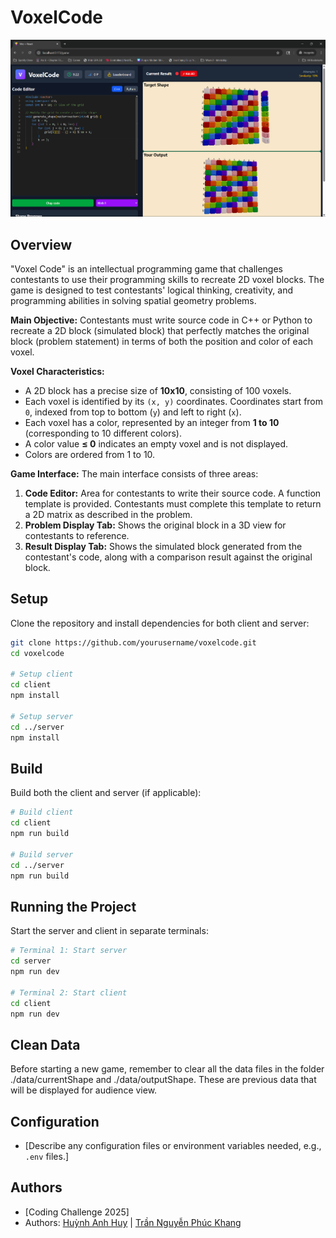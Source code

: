 # VoxelCode

![VoxelCode Logo](voxel_code.png)

## Overview
"Voxel Code" is an intellectual programming game that challenges contestants to use their programming skills to recreate 2D voxel blocks. The game is designed to test contestants' logical thinking, creativity, and programming abilities in solving spatial geometry problems.

**Main Objective:** Contestants must write source code in C++ or Python to recreate a 2D block (simulated block) that perfectly matches the original block (problem statement) in terms of both the position and color of each voxel.

**Voxel Characteristics:**
*   A 2D block has a precise size of **10x10**, consisting of 100 voxels.
*   Each voxel is identified by its `(x, y)` coordinates. Coordinates start from `0`, indexed from top to bottom (`y`) and left to right (`x`).
*   Each voxel has a color, represented by an integer from **1 to 10** (corresponding to 10 different colors).
*   A color value **≤ 0** indicates an empty voxel and is not displayed.
*   Colors are ordered from 1 to 10.

**Game Interface:**
The main interface consists of three areas:
1.  **Code Editor:** Area for contestants to write their source code. A function template is provided. Contestants must complete this template to return a 2D matrix as described in the problem.
2.  **Problem Display Tab:** Shows the original block in a 3D view for contestants to reference.
3.  **Result Display Tab:** Shows the simulated block generated from the contestant's code, along with a comparison result against the original block.

## Setup

Clone the repository and install dependencies for both client and server:

```bash
git clone https://github.com/yourusername/voxelcode.git
cd voxelcode

# Setup client
cd client
npm install

# Setup server
cd ../server
npm install
```

## Build

Build both the client and server (if applicable):

```bash
# Build client
cd client
npm run build

# Build server
cd ../server
npm run build
```

## Running the Project

Start the server and client in separate terminals:

```bash
# Terminal 1: Start server
cd server
npm run dev

# Terminal 2: Start client
cd client
npm run dev
```

## Clean Data

Before starting a new game, remember to clear all the data files in the folder ./data/currentShape and ./data/outputShape. These are previous data that will be displayed for audience view. 

## Configuration

- [Describe any configuration files or environment variables needed, e.g., `.env` files.]

## Authors
- [Coding Challenge 2025]
- Authors: [Huỳnh Anh Huy](https://github.com/anhhuy007) | [Trần Nguyễn Phúc Khang](https://github.com/PhKhang)
